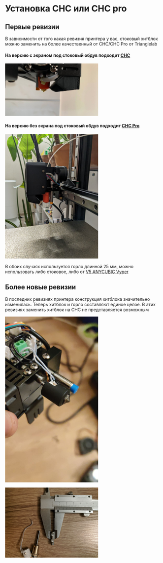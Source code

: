 # Установка CHC или CHC pro

## Первые ревизии

В зависимости от того какая ревизия принтера у вас, стоковый хитблок можно заменить на более качественный от CHC/CHC Pro от Trianglelab

#### На версию с экраном под стоковый обдув подходит [CHC](https://aliexpress.ru/item/1005002781227348.html)

<div style="width: 60%; height: 60%">

![CHC](../img/CHC.jpg)

</div>

#### На версию без экрана под стоковый обдув подходит [CHC Pro](https://aliexpress.ru/item/1005004224332574.html)

<div style="width: 60%; height: 60%">

![CHC Pro](../img/CHC_Pro.jpg)

</div>

В обоих случаях используется горло длинной 25 мм, можно использовать либо стоковое, либо от [V5 ANYCUBIC Vyper](https://aliexpress.ru/item/1005003943424981.html)


## Более новые ревизии

В последних ревизиях принтера конструкция хитблока значительно изменилась. Теперь хитблок и горло составляют единое целое. В этих ревизиях заменить хитблок на CHC не представляется возможным

<div style="width: 60%; height: 60%">

![Hotend_w_extruder_new](../img/Hotend_w_extruder_new.jpg)

![Hotend_new](../img/Hotend_new.jpg)

</div>


